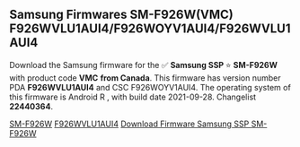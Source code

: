 <h2>Samsung Firmwares SM-F926W(VMC) F926WVLU1AUI4/F926WOYV1AUI4/F926WVLU1AUI4</h2>
Download the Samsung firmware for the ✅ <strong>Samsung SSP </strong> ⭐ <strong>SM-F926W</strong> with product code <strong>VMC</strong> <strong> from Canada</strong>. This firmware has version number PDA <strong>F926WVLU1AUI4</strong> and CSC F926WOYV1AUI4. The operating system of this firmware is Android R , with build date 2021-09-28. Changelist <strong>22440364</strong>.


[SM-F926W](https://samfirm.shop/samsung/model/SM-F926W)
[F926WVLU1AUI4](https://samfirm.shop/samsung/pda/F926WVLU1AUI4)
[Download Firmware Samsung SSP SM-F926W](https://samfirm.shop/samsung/firmware/461381)
